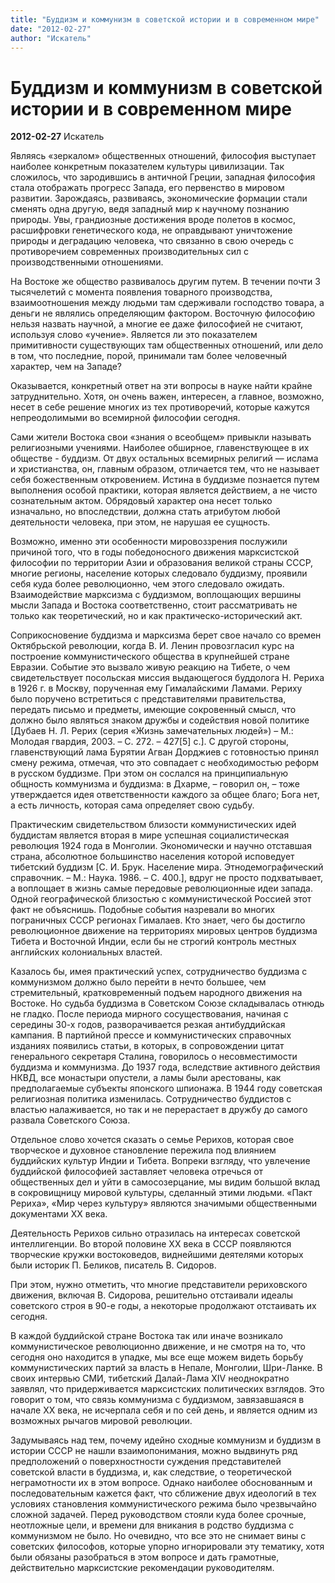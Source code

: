 ```yaml
---
title: "Буддизм и коммунизм в советской истории и в современном мире"
date: "2012-02-27"
author: "Искатель"
---
```


# Буддизм и коммунизм в советской истории и в современном мире

**2012-02-27** Искатель

Являясь «зеркалом» общественных отношений, философия выступает наиболее конкретным показателем культуры цивилизации. Так сложилось, что зародившись в античной Греции, западная философия стала отображать прогресс Запада, его первенство в мировом развитии. Зарождаясь, развиваясь, экономические формации стали сменять одна другую, ведя западный мир к научному познанию природы. Увы, грандиозные достижения вроде полетов в космос, расшифровки генетического кода, не оправдывают уничтожение природы и деградацию человека, что связанно в свою очередь с противоречием современных производительных сил с производственными отношениями.

На Востоке же общество развивалось другим путем. В течении почти 3 тысячелетий с момента появления товарного производства, взаимоотношения между людьми там сдерживали господство товара, а деньги не являлись определяющим фактором. Восточную философию нельзя назвать научной, а многие ее даже философией не считают, используя слово «учение». Является ли это показателем примитивности существующих там общественных отношений, или дело в том, что последние, порой, принимали там более человечный характер, чем на Западе?

Оказывается, конкретный ответ на эти вопросы в науке найти крайне затруднительно. Хотя, он очень важен, интересен, а главное, возможно, несет в себе решение многих из тех противоречий, которые кажутся непреодолимыми во всемирной философии сегодня.

Сами жители Востока свои «знания о всеобщем» привыкли называть религиозными учениями. Наиболее обширное, главенствующее в их обществе - буддизм. От двух остальных всемирных религий — ислама и христианства, он, главным образом, отличается тем, что не называет себя божественным откровением. Истина в буддизме познается путем выполнения особой практики, которая является действием, а не чисто сознательным актом. Обрядовый характер она несет только изначально, но впоследствии, должна стать атрибутом любой деятельности человека, при этом, не нарушая ее сущность.

Возможно, именно эти особенности мировоззрения послужили причиной того, что в годы победоносного движения марксистской философии по территории Азии и образования великой страны СССР, многие регионы, население которых следовало буддизму, проявили себя куда более революционно, чем этого следовало ожидать. Взаимодействие марксизма с буддизмом, воплощающих вершины мысли Запада и Востока соответственно, стоит рассматривать не только как теоретический, но и как практическо-исторический акт.

Соприкосновение буддизма и марксизма берет свое начало со времен Октябрьской революции, когда В. И. Ленин провозгласил курс на построение коммунистического общества в крупнейшей стране Евразии. Событие это вызвало живую реакцию на Тибете, о чем свидетельствует посольская миссия выдающегося буддолога Н. Рериха в 1926 г. в Москву, порученная ему Гималайскими Ламами. Рериху было поручено встретиться с представителями правительства, передать письмо и предметы, имеющие сокровенный смысл, что должно было являться знаком дружбы и содействия новой политике [Дубаев Н. Л. Рерих (серия «Жизнь замечательных людей») – М.: Молодая гвардия, 2003. – С. 272. – 427[5] с.]. С другой стороны, главенствующий лама Бурятии Агван Дорджиев с готовностью принял смену режима, отмечая, что это совпадает с необходимостью реформ в русском буддизме. При этом он сослался на принципиальную общность коммунизма и буддизма: в Дхарме, – говорил он, – тоже утверждается идея ответственности каждого за общее благо; Бога нет, а есть личность, которая сама определяет свою судьбу.

Практическим свидетельством близости коммунистических идей буддистам является вторая в мире успешная социалистическая революция 1924 года в Монголии. Экономически и научно отставшая страна, абсолютное большинство населения которой исповедует тибетский буддизм [С. И. Брук. Население мира. Этнодемографический справочник. – М.: Наука. 1986. – С. 400.], вдруг не просто подхватывает, а воплощает в жизнь самые передовые революционные идеи запада. Одной географической близостью с коммунистической Россией этот факт не объяснишь. Подобные события назревали во многих пограничных СССР регионах Гималаев. Кто знает, чего бы достигло революционное движение на территориях мировых центров буддизма Тибета и Восточной Индии, если бы не строгий контроль местных английских колониальных властей.

Казалось бы, имея практический успех, сотрудничество буддизма с коммунизмом должно было перейти в нечто большее, чем стремительный, кратковременный подъем народного движения на Востоке. Но судьба буддизма в Советском Союзе складывалась отнюдь не гладко. После периода мирного сосуществования, начиная с середины 30-х годов, разворачивается резкая антибуддийская кампания. В партийной прессе и коммунистических справочных изданиях появились статьи, в которых, в сопровождении цитат генерального секретаря Сталина, говорилось о несовместимости буддизма и коммунизма. До 1937 года, вследствие активного действия НКВД, все монастыри опустели, а ламы были арестованы, как предполагаемые субъекты японского шпионажа. В 1944 году советская религиозная политика изменилась. Сотрудничество буддистов с властью налаживается, но так и не перерастает в дружбу до самого развала Советского Союза.

Отдельное слово хочется сказать о семье Рерихов, которая свое творческое и духовное становление пережила под влиянием буддийских культур Индии и Тибета. Вопреки взгляду, что увлечение буддийской философией заставляет человека отречься от общественных дел и уйти в самосозерцание, мы видим большой вклад в сокровищницу мировой культуры, сделанный этими людьми. «Пакт Рериха», «Мир через культуру» являются значимыми общественными документами XX века.

Деятельность Рерихов сильно отразилась на интересах советской интеллигенции. Во второй половине XX века в СССР появляются творческие кружки востоковедов, виднейшими деятелями которых были историк П. Беликов, писатель В. Сидоров.

При этом, нужно отметить, что многие представители рериховского движения, включая В. Сидорова, решительно отстаивали идеалы советского строя в 90-е годы, а некоторые продолжают отстаивать их сегодня.

В каждой буддийской стране Востока так или иначе возникало коммунистическое революционно движение, и не смотря на то, что сегодня оно находится в упадке, мы все еще можем видеть борьбу коммунистических партий за власть в Непале, Монголии, Шри-Ланке. В своих интервью СМИ, тибетский Далай-Лама XIV неоднократно заявлял, что придерживается марксистских политических взглядов. Это говорит о том, что связь коммунизма с буддизмом, завязавшаяся в начале XX века, не исчерпала себя и по сей день, и является одним из возможных рычагов мировой революции.

Задумываясь над тем, почему идейно сходные коммунизм и буддизм в истории СССР не нашли взаимопонимания, можно выдвинуть ряд предположений о поверхностности суждения представителей советской власти в буддизма, и, как следствие, о теоретической неграмотности их в этом вопросе. Однако наиболее обоснованным и последовательным кажется факт, что сближение двух идеологий в тех условиях становления коммунистического режима было чрезвычайно сложной задачей. Перед руководством стояли куда более срочные, неотложные цели, и времени для вникания в родство буддизма с коммунизмом не было. Но очевидно, что все это не снимает вины с советских философов, которые упорно игнорировали эту тематику, хотя были обязаны разобраться в этом вопросе и дать грамотные, действительно марксистские рекомендации руководителям.